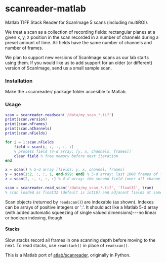 # scanreader-matlab
Matlab TIFF Stack Reader for ScanImage 5 scans (including multiROI).

We treat a scan as a collection of recording fields: rectangular planes at a given x, y, z position in the scan recorded in a number of channels during a preset amount of time. All fields have the same number of channels and number of frames.

We plan to support new versions of ScanImage scans as our lab starts using them. If you would like us to add support for an older (or different) version of ScanImage, send us a small sample scan.

### Installation
Make the +scanreader/ package folder accesible to Matlab.

### Usage
```matlab
scan = scanreader.readscan('/data/my_scan_*.tif')
print(scan.version)
print(scan.nFrames)
print(scan.nChannels)
print(scan.nFields)

for i = 1:scan.nFields
    field = scan(i, :, :, :, :)
    % process field (4-d array: [y, x, channels, frames])
    clear field % free memory before next iteration
end

x = scan() % 5-d array [fields, y, x, channel, frames]
y = scan(1:2, :, :, 1, end-999: end) % 5-d array: last 1000 frames of first 2 fields on the first channel
z = scan(2, :, :, :, :) % 4-d array: the second field (over all channels and time)

scan = scanreader.read_scan('/data/my_scan_*.tif', 'float32', true)
% scan loaded as float32 (default is int16) and adjacent fields at same depth will be joined.
```
Scan objects (returned by `readscan()`) are indexable (as shown). Indexes can be arrays of positive integers or ':'. It should act like a Matlab 5-d array (with added automatic squeezing of single valued dimensions)---no linear or boolean indexing, though.

#### Stacks
Slow stacks record all frames in one scanning depth before moving to the next. To read stacks, use `readstack()` in place of `readscan()`.

This is a Matlab port of [atlab/scanreader](https://github.com/atlab/scanreader), originally in Python.
